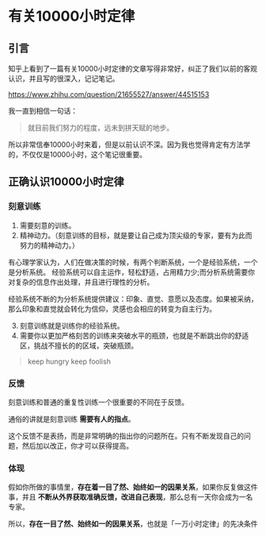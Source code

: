 # 有关10000小时定律
## 引言
知乎上看到了一篇有关10000小时定律的文章写得非常好，纠正了我们以前的客观认识，并且写的很深入，记记笔记。

https://www.zhihu.com/question/21655527/answer/44515153


我一直到相信一句话：

> 就目前我们努力的程度，远未到拼天赋的地步。

所以非常信奉10000小时来着，但是以前认识不深。因为我也觉得肯定有方法学的，不仅仅是10000小时，这个笔记很重要。

## 正确认识10000小时定律
### 刻意训练
1. 需要刻意的训练。
2. 精神动力。（刻意训练的目标，就是要让自己成为顶尖级的专家，要有为此而努力的精神动力。）

有心理学家认为，人们在做决策的时候，有两个判断系统，一个是经验系统，一个是分析系统。
经验系统可以自主运作，轻松舒适，占用精力少;而分析系统需要你对复杂的信息作出处理，并且进行理性的分析。

经验系统不断的为分析系统提供建议：印象、直觉、意愿以及态度。如果被采纳，那么印象和直觉就会转化为信仰，灵感也会相应的转变为自主行为。

3. 刻意训练就是训练你的经验系统。
4. 需要你以更加严格刻苦的训练来突破水平的瓶颈，也就是不断跳出你的舒适区，挑战不擅长的的区域，突破瓶颈。

> keep hungry keep foolish

### 反馈
刻意训练和普通的重复性训练一个很重要的不同在于反馈。

通俗的讲就是刻意训练 **需要有人的指点**。

这个反馈不是表扬，而是非常明确的指出你的问题所在。只有不断发现自己的问题，然后加以改正，你才可以获得提高。

### 体现
假如你所做的事情里，**存在着一目了然、始终如一的因果关系**，如果你反复做这件事，并且 **不断从外界获取准确反馈，改进自己表现**，那么总有一天你会成为一名专家。

所以，**存在一目了然、始终如一的因果关系**，也就是「一万小时定律」的先决条件
